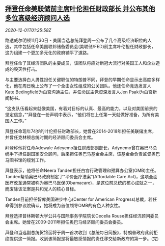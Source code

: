 <!--1606789398000-->
[拜登任命美联储前主席叶伦担任财政部长 并公布其他多位高级经济顾问人选](https://cn.reuters.com/article/biden-nominations-yellen-1130-mon-idCNKBS28B3FV)
------

<div><i>2020-12-01T01:25:58Z</i></div><p>路透威尔明顿11月30日 - 美国当选总统拜登周一公布了几个高级经济职位的人选，其中包括任命美国联邦储备委员会(美联储/FED)前主席叶伦担任财政部长，这为组建一个更加多元化的政府铺平了道路。</p><p>拜登任命了其经济团队的主要成员，该团队将应对新冠大流行对美国工人和企业造成的毁灭性打击。</p><p>与主要选择白人男性担任关键职位的特朗普不同，拜登的早期任命显示出高度多样化，他在周日晚上公布了一个全由女性组成的公关团队。他还任命竞选发言人Kate Bedingfield为白宫沟通主任，并任命民主党资深发言人Jen Psaki为白宫新闻秘书。</p><p>“这支队伍看起来就像美国，有着对目标的认真、最高的能力，以及对美国前景的坚定信念，”“拜登在一份声明中表示，“他们将在上任第一天就做好准备，为所有美国人工作。”</p><p>拜登任命现年74岁的叶伦担任财政部长，她曾在2014-2018年担任美联储主席，并曾任克林顿总统时期的经济顾问委员会主席。</p><p>拜登称他将任命Adewale Adeyemo担任财政部副部长，Adynemo曾在奥巴马总统手下担任副国家安全顾问，后来担任奥巴马基金会主席，该基金会负责监督奥巴马图书馆的规划工作。</p><p>拜登表示，他将任命Neera Tanden担任白宫行政管理和预算办公室(OMB)主任。Tanden帮助奥巴马政府制定了“平价医疗法案”(Affordable Care Act)，这项全面医疗改革通常被称为奥巴马医保(Obamacare)，是这位前总统的核心成就之一，而废除该法案是共和党人的核心目标。</p><p>Tanden目前担任智库美国进步中心(Center for American Progress)总裁，若任命得到参议院确认，她将成为首位领导OMB的有色人种女性。</p><p>拜登选择普林斯顿大学公共与国际事务学院院长Cecelia Rouse担任经济顾问委员会主席。她曾在2009-2011年担任奥巴马经济顾问委员会委员。</p><p>拜登和当选副总统贺锦丽将于周一首次收到《总统每日简报》，特朗普政府此前拒绝提供这一简报。收到该简报是将最敏感情报的责任移交给新政府的第一步。(完)</p>
